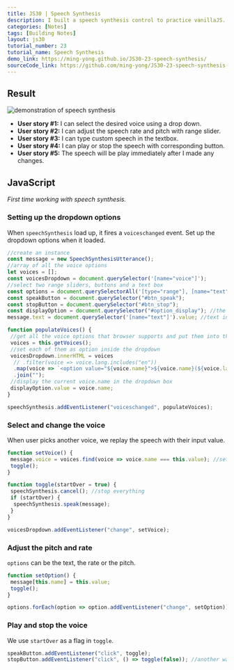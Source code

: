 ```yaml
---
title: JS30 | Speech Synthesis
description: I built a speech synthesis control to practice vanillaJS.
categories: [Notes] 
tags: [Building Notes]
layout: js30
tutorial_number: 23
tutorial_name: Speech Synthesis
demo_link: https://ming-yong.github.io/JS30-23-speech-synthesis/
sourceCode_link: https://github.com/ming-yong/JS30-23-speech-synthesis
---
```


## Result

![demonstration of speech synthesis]({{site.baseurl}}/assets/images/speechSynthesis.gif)

- **User story #1:** I can select the desired voice using a drop down.
- **User story #2:** I can adjust the speech rate and pitch with range slider.
- **User story #3:** I can type custom speech in the textbox.
- **User story #4:** I can play or stop the speech with corresponding button.
- **User story #5:** The speech will be play immediately after I made any changes.

## JavaScript

_First time working with speech synthesis._

### Setting up the dropdown options

When `speechSynthesis` load up, it fires a `voiceschanged` event. Set up the dropdown options when it loaded.

```js
//create an instance
const message = new SpeechSynthesisUtterance();
//array of all the voice options
let voices = [];
const voicesDropdown = document.querySelector('[name="voice"]');
//select two range sliders, buttons and a text box
const options = document.querySelectorAll('[type="range"], [name="text"]');
const speakButton = document.querySelector("#btn_speak");
const stopButton = document.querySelector("#btn_stop");
const displayOption = document.querySelector("#option_display"); //the option we display inside the dropdown
message.text = document.querySelector('[name="text"]').value; //text in the textbox is the content of our speech

function populateVoices() {
 //get all the voice options that browser supports and put them into the array
 voices = this.getVoices();
 //set each of them as option inside the dropdown
 voicesDropdown.innerHTML = voices
  // .filter(voice => voice.lang.includes("en"))
  .map(voice => `<option value="${voice.name}">${voice.name}(${voice.lang})</option>`)
  .join("");
 //display the current voice.name in the dropdown box
 displayOption.value = voice.name;
}

speechSynthesis.addEventListener("voiceschanged", populateVoices);
```

### Select and change the voice

When user picks another voice, we replay the speech with their input value.

```js
function setVoice() {
 message.voice = voices.find(voice => voice.name === this.value); //set the voice to user's pick
 toggle();
}

function toggle(startOver = true) {
 speechSynthesis.cancel(); //stop everything
 if (startOver) {
  speechSynthesis.speak(message);
 }
}

voicesDropdown.addEventListener("change", setVoice);
```

### Adjust the pitch and rate

`options` can be the text, the rate or the pitch.

```js
function setOption() {
 message[this.name] = this.value;
 toggle();
}

options.forEach(option => option.addEventListener("change", setOption));
```

### Play and stop the voice

We use `startOver` as a flag in `toggle`.

```js
speakButton.addEventListener("click", toggle);
stopButton.addEventListener("click", () => toggle(false)); //another way: toggle.bind(null,false)
```
